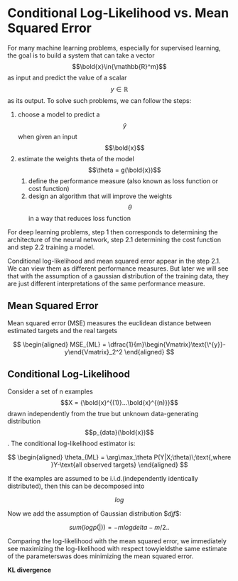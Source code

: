Conditional Log-Likelihood vs. Mean Squared Error
=====

For many machine learning problems, especially for supervised learning, the goal is to build a system that can take a vector $$\bold{x}\in{\mathbb{R}^m}$$ as input and predict the value of a scalar $$y\in{\mathbb{R}}$$ as its output. To solve such problems, we can follow the steps:
1. choose a model to predict a $$\hat{y}$$ when given an input $$\bold{x}$$
2. estimate the weights theta of the model $$\theta = g(\bold{x})$$
    1. define the performance measure (also known as loss function or cost function)
    2. design an algorithm that will improve the weights $$\theta$$ in a way that reduces loss function

For deep learning problems, step 1 then corresponds to determining the architecture of the neural network, step 2.1 determining the cost function and step 2.2 training a model.

Conditional log-likelihood and mean squared error appear in the step 2.1. We can view them as different performance measures. But later we will see that with the assumption of a gaussian distribution of the training data, they are just different interpretations of the same performance measure.

## Mean Squared Error
Mean squared error (MSE) measures the euclidean distance between estimated targets and the real targets

$$
\begin{aligned}
MSE_{ML} = \dfrac{1}{m}\begin{Vmatrix}\text{\^{y}}-y\end{Vmatrix}_2^2
\end{aligned}
$$

## Conditional Log-Likelihood
Consider a set of n examples $$X = {\bold{x}^{(1)}...\bold{x}^{(n)}}$$ drawn independently from the true but unknown data-generating distribution $$p_{data}(\bold{x})$$. The conditional log-likelihood estimator is:

$$
\begin{aligned}
\theta_{ML} = \arg\max_\theta P(Y|X;\theta)\;\text{,where }Y-\text{all observed targets}
\end{aligned}
$$

If the examples are assumed to be i.i.d.(independently identically distributed), then this can be decomposed into 

$$log$$

Now we add the assumption of Gaussian distribution \$$djf$$:

$$sum(logp(|)) = -mlogdelta -m/2..$$

Comparing the log-likelihood with the mean squared error, we immediately see maximizing the log-likelihood with respect towyieldsthe same estimate of the parameterswas does minimizing the mean squared error.

**KL divergence**




